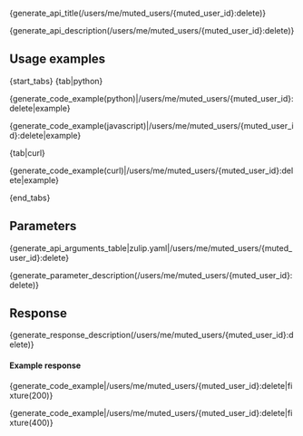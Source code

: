 {generate_api_title(/users/me/muted_users/{muted_user_id}:delete)}

{generate_api_description(/users/me/muted_users/{muted_user_id}:delete)}

## Usage examples

{start_tabs}
{tab|python}

{generate_code_example(python)|/users/me/muted_users/{muted_user_id}:delete|example}

{generate_code_example(javascript)|/users/me/muted_users/{muted_user_id}:delete|example}

{tab|curl}

{generate_code_example(curl)|/users/me/muted_users/{muted_user_id}:delete|example}

{end_tabs}

## Parameters

{generate_api_arguments_table|zulip.yaml|/users/me/muted_users/{muted_user_id}:delete}

{generate_parameter_description(/users/me/muted_users/{muted_user_id}:delete)}

## Response

{generate_response_description(/users/me/muted_users/{muted_user_id}:delete)}

#### Example response

{generate_code_example|/users/me/muted_users/{muted_user_id}:delete|fixture(200)}

{generate_code_example|/users/me/muted_users/{muted_user_id}:delete|fixture(400)}
